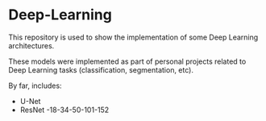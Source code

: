# Deep-Learning

This repository is used to show the implementation of some Deep Learning architectures.

These models were implemented as part of personal projects related to Deep Learning tasks (classification, segmentation, etc).

By far, includes:
* U-Net
* ResNet -18-34-50-101-152


